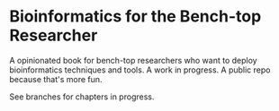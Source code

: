 # Bioinformatics for the Bench-top Researcher

A opinionated book for bench-top researchers who want to deploy bioinformatics techniques and tools. A work in progress. A public repo because that's more fun.

See branches for chapters in progress.
